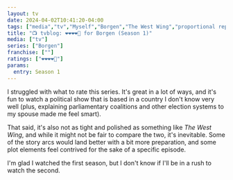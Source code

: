 ```yaml
---
layout: tv
date: 2024-04-02T10:41:20-04:00
tags: ["media","tv","Myself","Borgen","The West Wing","proportional representation"]
title: "📺 tvblog: ❤️❤️❤️❤️🖤 for Borgen (Season 1)"
media: ["tv"]
series: ["Borgen"]
franchise: [""]
ratings: ["❤️❤️❤️❤️🖤"]
params:
  entry: Season 1
---
```

I struggled with what to rate this series. It's great in a lot of ways, and it's fun to watch a political show that is based in a country I don't know very well (plus, explaining parliamentary coalitions and other election systems to my spouse made me feel smart).

That said, it's also not as tight and polished as something like *The West Wing*, and while it might not be fair to compare the two, it's inevitable. Some of the story arcs would land better with a bit more preparation, and some plot elements feel contrived for the sake of a specific episode. 

I'm glad I watched the first season, but I don't know if I'll be in a rush to watch the second.
